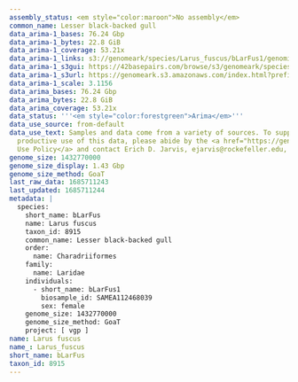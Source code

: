 ```yaml
---
assembly_status: <em style="color:maroon">No assembly</em>
common_name: Lesser black-backed gull
data_arima-1_bases: 76.24 Gbp
data_arima-1_bytes: 22.8 GiB
data_arima-1_coverage: 53.21x
data_arima-1_links: s3://genomeark/species/Larus_fuscus/bLarFus1/genomic_data/arima/<br>
data_arima-1_s3gui: https://42basepairs.com/browse/s3/genomeark/species/Larus_fuscus/bLarFus1/genomic_data/arima/
data_arima-1_s3url: https://genomeark.s3.amazonaws.com/index.html?prefix=species/Larus_fuscus/bLarFus1/genomic_data/arima/
data_arima-1_scale: 3.1156
data_arima_bases: 76.24 Gbp
data_arima_bytes: 22.8 GiB
data_arima_coverage: 53.21x
data_status: '''<em style="color:forestgreen">Arima</em>'''
data_use_source: from-default
data_use_text: Samples and data come from a variety of sources. To support fair and
  productive use of this data, please abide by the <a href="https://genome10k.soe.ucsc.edu/data-use-policies/">Data
  Use Policy</a> and contact Erich D. Jarvis, ejarvis@rockefeller.edu, with any questions.
genome_size: 1432770000
genome_size_display: 1.43 Gbp
genome_size_method: GoaT
last_raw_data: 1685711243
last_updated: 1685711244
metadata: |
  species:
    short_name: bLarFus
    name: Larus fuscus
    taxon_id: 8915
    common_name: Lesser black-backed gull
    order:
      name: Charadriiformes
    family:
      name: Laridae
    individuals:
      - short_name: bLarFus1
        biosample_id: SAMEA112468039
        sex: female
    genome_size: 1432770000
    genome_size_method: GoaT
    project: [ vgp ]
name: Larus fuscus
name_: Larus_fuscus
short_name: bLarFus
taxon_id: 8915
---
```

